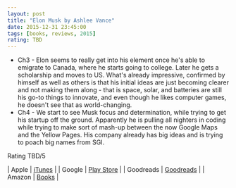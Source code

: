 ```yaml
---
layout: post
title: "Elon Musk by Ashlee Vance"
date: 2015-12-31 23:45:00
tags: [books, reviews, 2015]
rating: TBD
---
```


- Ch3 - Elon seems to really get into his element once he's able to emigrate to Canada, where he starts going to college.
Later he gets a scholarship and moves to US. What's already impressive, confirmed by himself as well as others is that his initial ideas are just becoming clearer and not making them along -
that is space, solar, and batteries are still his go-to things to innovate, and even though he likes computer games, he doesn't see that as world-changing.
- Ch4 - We start to see Musk focus and determination, while trying to get his startup off the ground. Apparently he is pulling all nighters in coding while trying to make sort of mash-up between the now Google Maps and the Yellow Pages. His company already has big ideas and is trying to poach big names from SGI.


Rating TBD/5

| Apple      | [iTunes] |
| Google     | [Play Store] |
| Goodreads  | [Goodreads] |
| Amazon     | [Books] |

[iTunes]: https://itunes.apple.com/
[Goodreads]: https://www.goodreads.com/
[Play Store]: https://play.google.com/store/books/
[Books]: http://www.amazon.com/
